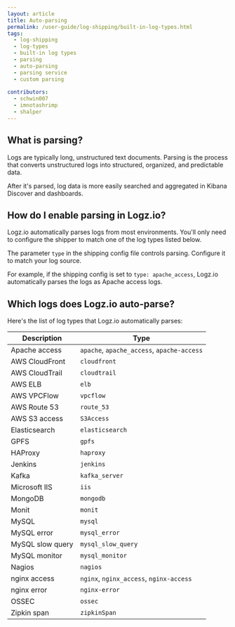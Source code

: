 ```yaml
---
layout: article
title: Auto-parsing 
permalink: /user-guide/log-shipping/built-in-log-types.html
tags:
  - log-shipping
  - log-types
  - built-in log types 
  - parsing 
  - auto-parsing 
  - parsing service
  - custom parsing 
  
contributors:
  - schwin007
  - imnotashrimp
  - shalper
---
```

## What is parsing? 

Logs are typically long, unstructured text documents. 
Parsing is the process that converts unstructured logs into structured, organized, and predictable data. 

After it's parsed, log data is more easily searched and aggregated in Kibana Discover and dashboards. 

## How do I enable parsing in Logz.io? 

Logz.io automatically parses logs from most environments. You'll only need to configure the shipper to match one of the log types listed below. 

The parameter `type` in the shipping config file controls parsing. Configure it to match your log source. 

For example, if the shipping config is set to `type: apache_access`, Logz.io automatically parses the logs as Apache access logs. 

## Which logs does Logz.io auto-parse? 

Here's the list of log types that Logz.io automatically parses:

| Description           | Type                                       |
|-----------------------|--------------------------------------------|
| Apache access         | `apache`, `apache_access`, `apache-access` |
| AWS CloudFront        | `cloudfront`                               |
| AWS CloudTrail        | `cloudtrail`                               |
| AWS ELB               | `elb`                                      |
| AWS VPCFlow           | `vpcflow`                                  |
| AWS Route 53          | `route_53`                                 |
| AWS S3 access         | `S3Access`                                 |
| Elasticsearch         | `elasticsearch`                            |
| GPFS                  | `gpfs`                                     |
| HAProxy               | `haproxy`                                  |
| Jenkins               | `jenkins`                                  |
| Kafka                 | `kafka_server`                             |
| Microsoft IIS         | `iis`                                      |
| MongoDB               | `mongodb`                                  |
| Monit                 | `monit`                                    |
| MySQL                 | `mysql`                                    |
| MySQL error           | `mysql_error`                              |
| MySQL slow query      | `mysql_slow_query`                         |
| MySQL monitor         | `mysql_monitor`                            |
| Nagios                | `nagios`                                   |
| nginx access          | `nginx`, `nginx_access`, `nginx-access`    |
| nginx error           | `nginx-error`                              |
| OSSEC                 | `ossec`                                    |
| Zipkin span           | `zipkinSpan`                               |



